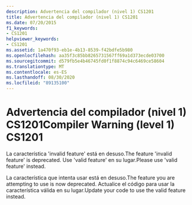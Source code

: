 ```yaml
---
description: Advertencia del compilador (nivel 1) CS1201
title: Advertencia del compilador (nivel 1) CS1201
ms.date: 07/20/2015
f1_keywords:
- CS1201
helpviewer_keywords:
- CS1201
ms.assetid: 1a470f93-eb1e-4b13-8539-f42bdfe5b980
ms.openlocfilehash: aa35f3c85bb8265731567ff69a1d373ecde03700
ms.sourcegitcommit: d579fb5e4b46745fd0f1f8874c94c6469ce58604
ms.translationtype: MT
ms.contentlocale: es-ES
ms.lasthandoff: 08/30/2020
ms.locfileid: "89135100"
---
```

# <a name="compiler-warning-level-1-cs1201"></a><span data-ttu-id="45e1f-103">Advertencia del compilador (nivel 1) CS1201</span><span class="sxs-lookup"><span data-stu-id="45e1f-103">Compiler Warning (level 1) CS1201</span></span>
<span data-ttu-id="45e1f-104">La característica 'invalid feature' está en desuso.</span><span class="sxs-lookup"><span data-stu-id="45e1f-104">The feature 'invalid feature' is deprecated.</span></span> <span data-ttu-id="45e1f-105">Use 'valid feature' en su lugar.</span><span class="sxs-lookup"><span data-stu-id="45e1f-105">Please use 'valid feature' instead.</span></span>  
  
 <span data-ttu-id="45e1f-106">La característica que intenta usar está en desuso.</span><span class="sxs-lookup"><span data-stu-id="45e1f-106">The feature you are attempting to use is now deprecated.</span></span> <span data-ttu-id="45e1f-107">Actualice el código para usar la característica válida en su lugar.</span><span class="sxs-lookup"><span data-stu-id="45e1f-107">Update your code to use the valid feature instead.</span></span>
